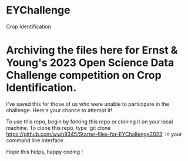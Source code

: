 # EYChallenge
Crop Identification

# Archiving the files here for Ernst & Young's 2023 Open Science Data Challenge competition on Crop Identification.
I've saved this for those of us who were unable to participate in the challenge. Here's your chance to attempt it!

To use this repo, begin by forking this repo or cloning it on your local machine. To clone this repo, type 
'git clone https://github.com/wwh9345/Starter-files-for-EYChallenge2023' in your command line interface.

Hope this helps, happy coding !
